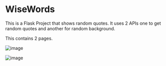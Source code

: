 # WiseWords
This is a Flask Project that shows random quotes. It uses 2 APIs one to get random quotes and another for random background.

This contains 2 pages.

![image](https://github.com/sanmarg/WiseWords/assets/50082154/fa857ec0-849c-4ce2-8b9f-9b50c83c939a)



![image](https://github.com/sanmarg/WiseWords/assets/50082154/787f8d2e-e79c-4646-9c3a-1622e9a47214)

